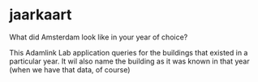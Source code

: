 # jaarkaart

What did Amsterdam look like in your year of choice?

This Adamlink Lab application queries for the buildings that existed in a particular year. It wil also name the building as it was known in that year (when we have that data, of course)

